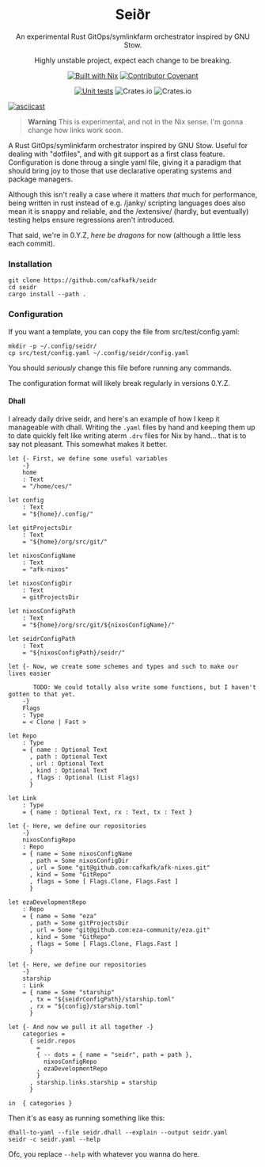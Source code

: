 <div align="center">

# Seiðr

An experimental Rust GitOps/symlinkfarm orchestrator inspired by GNU Stow.

Highly unstable project, expect each change to be breaking.

[![Built with Nix](https://img.shields.io/badge/Built_With-Nix-5277C3.svg?logo=nixos&labelColor=73C3D5)](https://nixos.org)
[![Contributor Covenant](https://img.shields.io/badge/Contributor%20Covenant-2.1-4baaaa.svg)](code_of_conduct.md)

[![Unit tests](https://github.com/cafkafk/seidr/actions/workflows/unit-tests.yml/badge.svg)](https://github.com/cafkafk/seidr/actions/workflows/unit-tests.yml)
![Crates.io](https://img.shields.io/crates/v/seidr?link=https%3A%2F%2Fcrates.io%2Fcrates%2Fseidr)
![Crates.io](https://img.shields.io/crates/l/seidr?link=https%3A%2F%2Fgithub.com%2Fcafkafk%2Fseidr%2Fblob%2Fmain%2FLICENCE)

</div>

[![asciicast](https://asciinema.org/a/TVmnEYR3PK40GtoZnwavun0dP.svg)](https://asciinema.org/a/TVmnEYR3PK40GtoZnwavun0dP)

> **Warning**
> This is experimental, and not in the Nix sense. I'm gonna change how links work soon.

A Rust GitOps/symlinkfarm orchestrator inspired by GNU Stow. Useful for dealing
with "dotfiles", and with git support as a first class feature. Configuration is
done throug a single yaml file, giving it a paradigm that should bring joy to
those that use declarative operating systems and package managers.

Although this isn't really a case where it matters *that* much for performance,
being written in rust instead of e.g. /janky/ scripting languages does also mean
it is snappy and reliable, and the /extensive/ (hardly, but eventually) testing
helps ensure regressions aren't introduced.

That said, we're in 0.Y.Z, *here be dragons* for now (although a little less each
commit).

### Installation

    git clone https://github.com/cafkafk/seidr
    cd seidr
    cargo install --path .

### Configuration
If you want a template, you can copy the file from src/test/config.yaml:

    mkdir -p ~/.config/seidr/
    cp src/test/config.yaml ~/.config/seidr/config.yaml

You should *seriously* change this file before running any commands.

The configuration format will likely break regularly in versions 0.Y.Z.

#### Dhall

I already daily drive seidr, and here's an example of how I keep it manageable with dhall. Writing the `.yaml` files by hand and keeping them up to date quickly felt like writing aterm `.drv` files for Nix by hand... that is to say not pleasant. This somewhat makes it better.

```dhall
let {- First, we define some useful variables
    -}
    home
    : Text
    = "/home/ces/"

let config
    : Text
    = "${home}/.config/"

let gitProjectsDir
    : Text
    = "${home}/org/src/git/"

let nixosConfigName
    : Text
    = "afk-nixos"

let nixosConfigDir
    : Text
    = gitProjectsDir

let nixosConfigPath
    : Text
    = "${home}/org/src/git/${nixosConfigName}/"

let seidrConfigPath
    : Text
    = "${nixosConfigPath}/seidr/"

let {- Now, we create some schemes and types and such to make our lives easier

       TODO: We could totally also write some functions, but I haven't gotten to that yet.
    -}
    Flags
    : Type
    = < Clone | Fast >

let Repo
    : Type
    = { name : Optional Text
      , path : Optional Text
      , url : Optional Text
      , kind : Optional Text
      , flags : Optional (List Flags)
      }

let Link
    : Type
    = { name : Optional Text, rx : Text, tx : Text }

let {- Here, we define our repositories
    -}
    nixosConfigRepo
    : Repo
    = { name = Some nixosConfigName
      , path = Some nixosConfigDir
      , url = Some "git@github.com:cafkafk/afk-nixos.git"
      , kind = Some "GitRepo"
      , flags = Some [ Flags.Clone, Flags.Fast ]
      }

let ezaDevelopmentRepo
    : Repo
    = { name = Some "eza"
      , path = Some gitProjectsDir
      , url = Some "git@github.com:eza-community/eza.git"
      , kind = Some "GitRepo"
      , flags = Some [ Flags.Clone, Flags.Fast ]
      }

let {- Here, we define our repositories
    -}
    starship
    : Link
    = { name = Some "starship"
      , tx = "${seidrConfigPath}/starship.toml"
      , rx = "${config}/starship.toml"
      }

let {- And now we pull it all together -}
    categories =
      { seidr.repos
        =
        { -- dots = { name = "seidr", path = path },
          nixosConfigRepo
        , ezaDevelopmentRepo
        }
      , starship.links.starship = starship
      }

in  { categories }
```

Then it's as easy as running something like this:

```
dhall-to-yaml --file seidr.dhall --explain --output seidr.yaml
seidr -c seidr.yaml --help
```

Ofc, you replace `--help` with whatever you wanna do here.
